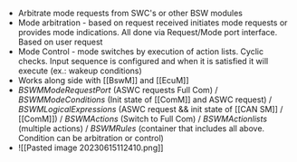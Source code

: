 - Arbitrate mode requests from SWC's or other BSW modules
- Mode arbitration - based on request received initiates mode requests or provides mode indications. All done via Request/Mode port interface. Based on user request
- Mode Control - mode switches by execution of action lists. Cyclic checks. Input sequence is configured and when it is satisfied it will execute (ex.: wakeup conditions)
- Works along side with [[BswM]] and [[EcuM]]
- *BSWMModeRequestPort* (ASWC requests Full Com) / *BSWMModeConditions* (Init state of [[ComM]] and ASWC request) / *BSWMLogicalExpressions* (ASWC request && init state of [[CAN SM]] / [[ComM]]) / *BSWMActions* (Switch to Full Com) / *BSWMActionlists* (multiple actions) / *BSWMRules* (container that includes all above. Condition can be arbitration or control)
- ![[Pasted image 20230615112410.png]]